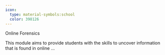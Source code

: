 ```yaml
---
icon:
  type: material-symbols:school
  color: 398126
---
```


Online Forensics

This module aims to provide students with the skills to uncover information that is found in online  ... 
